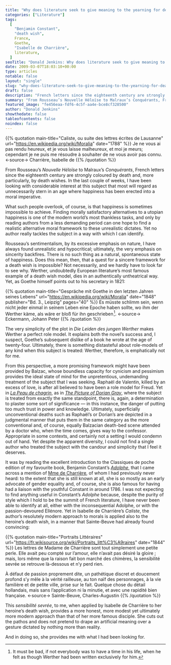 ```yaml
---
title: "Why does literature seek to give meaning to the yearning for death?"
categories: ["Literature"]
tags:
  [
    "Benjamin Constant",
    "death wish",
    France,
    Goethe,
    "Isabelle de Charrière",
    literature,
  ]
seoTitle: "Donald Jenkins: Why does literature seek to give meaning to the yearning for death?"
date: 2009-03-07T18:03:10+00:00
type: articles
notable: false
layout: "single"
slug: "why-does-literature-seek-to-give-meaning-to-the-yearning-for-death"
draft: false
description: "French letters since the eighteenth century are strongly coloured by death and, more particularly, by death wishes. In this post I look at a subject that most will regard as unnecessarily stern in an age where happiness has been erected into a moral imperative."
summary: "From Rousseau’s Nouvelle Héloïse to Malraux’s Conquérants, French letters since the eighteenth century are strongly coloured by death and, more particularly, by death wishes. In this post I look at a subject that most will regard as unnecessarily stern in an age where happiness has been erected into a moral imperative."
featured_image: "fe456eaa-fdf6-4c5f-aa4e-bce8cf328500"
author: "Donald Jenkins"
showthedate: false
tableofcontents: false
noindex: false
---
```


{{% quotation main-title="Caliste, ou suite des lettres écrites de Lausanne" url="https://en.wikipedia.org/wiki/Moralia" date="1788" %}}
Je ne vous ai pas rendu heureux, et je vous laisse malheureux, et moi je meurs; cependant je ne puis me résoudre à souhaiter de ne vous avoir pas connu.
<-source->
Charrière, Isabelle de
{{% /quotation %}}

From Rousseau’s _Nouvelle Héloïse_ to Malraux’s _Conquérants_, French letters since the eighteenth century are strongly coloured by death and, more particularly, by death wishes. In the last couple of weeks, I have been looking with considerable interest at this subject that most will regard as unnecessarily stern in an age where happiness has been erected into a moral imperative.

What such people overlook, of course, is that happiness is sometimes impossible to achieve. Finding morally satisfactory alternatives to a utopian happiness is one of the modern world’s most thankless tasks, and only by reading authors from a less demanding period can one hope to find a realistic alternative moral framework to these unrealistic dictates. Yet no author really tackles the subject in a way with which I can identify.

Rousseau’s sentimentalism, by its excessive emphasis on nature, I have always found unrealistic and hypocritical; ultimately, the very emphasis on sincerity backfires. There is no such thing as a natural, spontaneous state of happiness. Does this mean, then, that a quest for a sincere framework for a death wish is impossible? Not necessarily, and we hardly have to look far to see why. Werther, undoubtedly European literature’s most famous example of a death wish model, dies in an authentically untheatrical way. Yet, as Goethe himself points out to his secretary in 1821:

{{% quotation main-title="Gespräche mit Goethe in den letzten Jahren seines Lebens" url="https://en.wikipedia.org/wiki/Moralia" date="1848" publisher="Bd. 3., Leipzig" pages="40" %}}
Es müsste schlimm sein, wenn nicht jeder einmal in seinem Leben eine Epoche haben sollte, wo ihm der Werther käme, als wäre er bloß für ihn geschrieben&hairsp;[^1].
<-source->
Eckermann, Johann Peter
{{% /quotation %}}

The very simplicity of the plot in _Die Leiden des jungen Werther_ makes Werther a perfect role model. It explains both the novel’s success and, I suspect, Goethe’s subsequent dislike of a book he wrote at the age of twenty-four. Ultimately, there is something distasteful about role-models of any kind when this subject is treated: Werther, therefore, is emphatically not for me.

From this perspective, a more promising framework might have been provided by Balzac, whose boundless capacity for cynicism and pessimism provides the ideal state of mind for the unpretentious, undemanding treatment of the subject that I was seeking. Raphaël de Valentin, killed by an excess of love, is after all believed to have been a role model for Freud. Yet in _[La Peau de chagrin](https://en.wikipedia.org/wiki/La_Peau_de_chagrin)_, as in _[The Picture of Dorian Gray](https://en.wikipedia.org/wiki/The_Picture_of_Dorian_Gray)_, where the subject is treated from exactly the same standpoint, there is, again, a determination to plaster some sort of significance — in this instance, the danger of putting too much trust in power and knowledge. Ultimately, superficially unconventional deaths such as Raphaël’s or Dorian’s are depicted in a judgmental manner that puts them in the same category as the more conventional and, of course, equally Balzacian death-bed scene attended by a doctor who, when the time comes, gives way to the confessor. Appropriate in some contexts, and certainly not a setting I would condemn out of hand. Yet despite the apparent diversity, I could not find a single author who treated the subject with the candour and simplicity that I feel it deserves.

It was by reading the excellent introduction to the Classiques de poche edition of my favourite book, Benjamin Constant’s _[Adolphe](https://en.wikipedia.org/wiki/Adolphe)_, that I came across a mention of [Mme de Charrière](https://fr.wikipedia.org/wiki/Isabelle_de_Charri%C3%A8re), of whom I had previously never heard: to the extent that she is still known at all, she is so mostly as an early advocate of gender equality and, of course, she is also famous for having had a liaison with the youthful Constant in around 1786. I was not expecting to find anything useful in Constant’s _Adolphe_ because, despite the purity of style which I hold to be the summit of French literature, I have never been able to identify at all, either with the inconsequential Adolphe, or with the passion-devoured Ellénore. Yet in Isabelle de Charrière’s _Caliste_, the author’s resolutely modern approach to morals is applied also to the heroine’s death wish, in a manner that Sainte-Beuve had already found convincing:

{{% quotation main-title="Portraits Littéraires" url="https://fr.wikisource.org/wiki/Portraits_litt%C3%A9raires" date="1844" %}}
Les lettres de Madame de Charrière sont tout simplement une petite perle. Elle avait peu compté sur l’amour, elle n’avait pas désiré la gloire ; mais, lors même que la raison fait bon marché des chimères, la sensibilité sevrée se retrouve là-dessous et n’y perd rien.

À défaut de passion proprement dite, un pathétique discret et doucement profond s’y mêle à la vérité railleuse, au ton naïf des personnages, à la vie familière et de petite ville, prise sur le fait. Quelque chose du détail hollandais, mais sans l’application ni la minutie, et avec une rapidité bien française.
<-source->
Sainte-Beuve, Charles-Augustin
{{% /quotation %}}

This _sensibilité sevrée_, to me, when applied by Isabelle de Charrière to her heroine’s death wish, provides a more honest, more modest yet ultimately more modern approach than that of her more famous disciple. She cuts out the pathos and does not pretend to drape an artificial meaning over a gesture dictated by nothing more than reality.

And in doing so, she provides me with what I had been looking for.

[^1]: It must be bad, if not everybody was to have a time in his life, when he felt as though Werther had been written exclusively for him.
